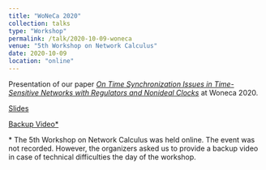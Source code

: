 ```yaml
---
title: "WoNeCa 2020"
collection: talks
type: "Workshop"
permalink: /talk/2020-10-09-woneca
venue: "5th Workshop on Network Calculus"
date: 2020-10-09
location: "online"
---
```


Presentation of our paper [*On Time Synchronization Issues in Time-Sensitive Networks with Regulators and Nonideal Clocks*](/publication/2020-04-02-on-cyclic-dependencies) at Woneca 2020.

[Slides](/files/2020-10-09-woneca-slides.pdf)

[Backup Video\*](https://youtu.be/_BBCKXJC-88)

\* The 5th Workshop on Network Calculus was held online.
The event was not recorded.
However, the organizers asked us to provide a backup video in case of technical difficulties the day of the workshop.
